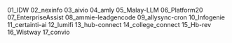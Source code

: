 01_IDW
02_nexinfo
03_aivio
04_amly
05_Malay-LLM
06_Platform20
07_EnterpriseAssist
08_ammie-leadgencode
09_allysync-cron
10_Infogenie
11_certainti-ai
12_lumifi
13_hub-connect
14_college_connect
15_Hb-rev
16_Wistway
17_convio
